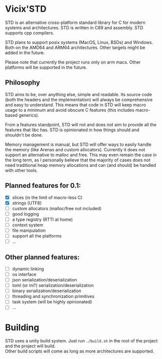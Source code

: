 # Vicix'STD
STD is an alternative cross-platform standard library for C for modern systems and architectures.
STD is written in C89 and assembly. STD supports cpp compilers.  

STD plans to support posix systems (MacOS, Linux, BSDs) and Windows. Both on the AMD64 and ARM64 architectures.
Other targets might be added in the future.  

Please note that currently the project runs only on arm macs. Other platforms will be supported in the future.

## Philosophy
STD aims to be, over anything else, simple and readable. Its source code (both the headers and the implementation) will always be comprehensive and easy to understand.
This means that code in STD will keep macro usage to a minimum and avoid obscure C features (this includes macro-based generics).  

From a features standpoint, STD will not and does not aim to provide all the features that libc has. STD is opinionated in how things should and shouldn't be done.  

Memory management is manual, but STD will offer ways to easily handle the memory (like Arenas and custom allocators). Currently it does not support an alternative to malloc and free. This may even remain the case in the long term, as I personally believe that the majority of cases does not need traditional heap memory allocations and can (and should) be handled with other tools.

## Planned features for 0.1:
- [X] slices (in the limit of macro-less C)
- [X] strings (UTF8)
- [ ] custom allocators (malloc/free not included)
- [ ] good logging
- [ ] a type registry (RTTI at home)
- [ ] context system
- [ ] file manipulation
- [ ] support all the platforms
- [ ] ...

## Other planned features:
- [ ] dynamic linking
- [ ] os interface
- [ ] json serialization/deserialization
- [ ] toml (or ini?) serialization/deserialization
- [ ] binary serialization/deserialization
- [ ] threading and synchronization primitives
- [ ] task system (will be highly opinionated)
- [ ] ...

# Building
STD uses a unity build system. Just run `./build.sh` in the root of the project and the project will build.  
Other build scripts will come as long as more architectures are supported.

